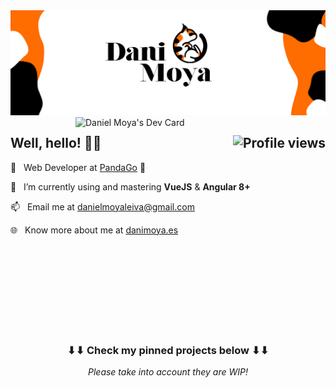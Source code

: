 <!--
**dmoyadev/dmoyadev** is a ✨ _special_ ✨ repository because its `README.md` (this file) appears on your GitHub profile.
-->

<img src="/img/header-logo.svg">

<a href="https://app.daily.dev/Lyrylynx">
	<img src="https://api.daily.dev/devcards/21b68b89c74045798f3921152d02acb1.png?r=gy1" width="400" alt="Daniel Moya's Dev Card" align="right"/>
</a>

<h2>
	Well, hello! 👋🏻 <img align="right" src="https://gpvc.arturio.dev/dmoyadev" alt="Profile views">
</h2>

💼&nbsp;&nbsp;&nbsp;Web Developer at <a href="https://pandago.eco/">PandaGo</a>&nbsp;🐼

🌱&nbsp;&nbsp;&nbsp;I’m currently using and mastering **VueJS** & **Angular 8+**

📫&nbsp;&nbsp;&nbsp;Email me at danielmoyaleiva@gmail.com

🌐&nbsp;&nbsp;&nbsp;Know more about me at <a href="https://danimoya.es" target="_blank">danimoya.es</a>

<br>
<br>
<br>
<br>
<br>
<br>
<br>
<br>

<h3 align="center">
	⬇⬇ Check my pinned projects below ⬇⬇
</h3>
<p align="center">
	<i>Please take into account they are WIP!<i>
</p>

